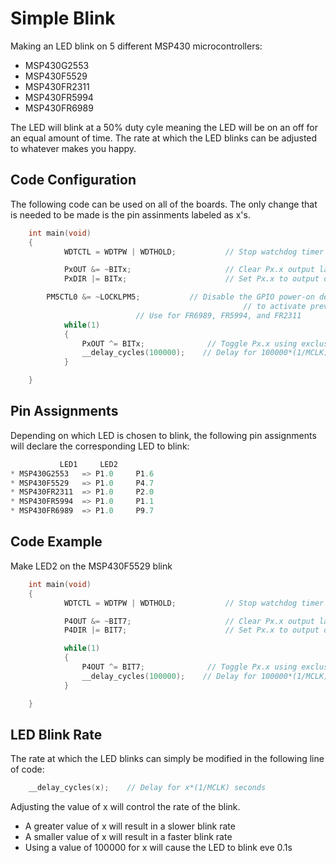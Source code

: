 # Simple Blink

Making an LED blink on 5 different MSP430 microcontrollers:

* MSP430G2553
* MSP430F5529
* MSP430FR2311
* MSP430FR5994
* MSP430FR6989

The LED will blink at a 50% duty cyle meaning the LED will be on an off for an equal amount of time. The rate at which the LED blinks can be adjusted to whatever makes you happy.

## Code Configuration

The following code can be used on all of the boards. The only change that is needed to be made is the pin assinments labeled as x's.

```c
	int main(void)
	{
    		WDTCTL = WDTPW | WDTHOLD;           // Stop watchdog timer

    		PxOUT &= ~BITx;                     // Clear Px.x output latch for a defined power-on state
    		PxDIR |= BITx;                      // Set Px.x to output direction

		PM5CTL0 &= ~LOCKLPM5;		    // Disable the GPIO power-on default high-impedance mode
                                                    // to activate previously configured port settings
						    // Use for FR6989, FR5994, and FR2311 
    		while(1)
    		{
        		PxOUT ^= BITx;              // Toggle Px.x using exclusive-OR
        		__delay_cycles(100000);    // Delay for 100000*(1/MCLK)=0.1s
    		}

	}
```
## Pin Assignments

Depending on which LED is chosen to blink, the following pin assignments will declare the corresponding LED to blink:

```c		
		   LED1		LED2
* MSP430G2553	=> P1.0 	P1.6
* MSP430F5529	=> P1.0 	P4.7
* MSP430FR2311	=> P1.0 	P2.0
* MSP430FR5994	=> P1.0 	P1.1
* MSP430FR6989	=> P1.0 	P9.7
```

## Code Example

Make LED2 on the MSP430F5529 blink

```c
	int main(void)
	{
    		WDTCTL = WDTPW | WDTHOLD;           // Stop watchdog timer

    		P4OUT &= ~BIT7;                     // Clear Px.x output latch for a defined power-on state
    		P4DIR |= BIT7;                      // Set Px.x to output direction

    		while(1)
    		{
        		P4OUT ^= BIT7;              // Toggle Px.x using exclusive-OR
        		__delay_cycles(100000);    // Delay for 100000*(1/MCLK)=0.1s
    		}

	}
```

## LED Blink Rate

The rate at which the LED blinks can simply be modified in the following line of code:

```c
    __delay_cycles(x);    // Delay for x*(1/MCLK) seconds

```
Adjusting the value of x will control the rate of the blink.
* A greater value of x will result in a slower blink rate
* A smaller value of x will result in a faster blink rate
* Using a value of 100000 for x will cause the LED to blink eve 0.1s
